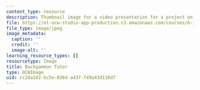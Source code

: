 ```yaml
---
content_type: resource
description: Thumbnail image for a video presentation for a project on multicore programming.
file: https://ol-ocw-studio-app-production.s3.amazonaws.com/courses/6-189-multicore-programming-primer-january-iap-2007/cc2da182bc5e036da437f49a43d118d7_p6.jpg
file_type: image/jpeg
image_metadata:
  caption: ''
  credit: ''
  image-alt: ''
learning_resource_types: []
resourcetype: Image
title: Backgammon Tutor
type: OCWImage
uid: cc2da182-bc5e-036d-a437-f49a43d118d7
---
```

